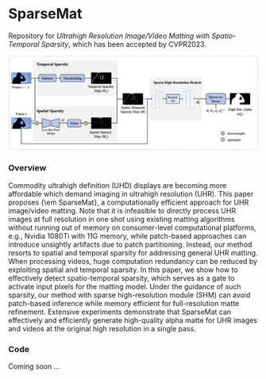 # SparseMat
Repository for *Ultrahigh Resolution Image/Video Matting with Spatio-Temporal Sparsity*, which has been accepted by CVPR2023.

<img src="figures/framework.png" style="width:640px;" />

### Overview

Commodity ultrahigh definition (UHD) displays are becoming more affordable which demand imaging in ultrahigh resolution (UHR). This paper proposes {\em SparseMat}, a computationally efficient approach for UHR image/video matting.  Note that it is infeasible to directly process UHR images at full resolution in one shot using existing matting algorithms without running out of memory on consumer-level computational platforms, e.g., Nvidia 1080Ti with 11G memory, while patch-based approaches can introduce unsightly artifacts due to patch partitioning. Instead, our method resorts to spatial and temporal sparsity for addressing general UHR matting. When processing videos, huge computation redundancy can be reduced by exploiting spatial and temporal sparsity. In this paper, we show how to effectively detect spatio-temporal sparsity, which serves as a gate to activate input pixels for the matting model. Under the guidance of such sparsity, our method with sparse high-resolution module (SHM) can avoid patch-based inference while memory efficient for full-resolution matte refinement. Extensive experiments demonstrate that SparseMat can effectively and efficiently generate high-quality alpha matte for UHR images and videos at the original high resolution in a single pass.

### Code

Coming soon ...
